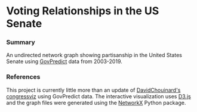# Voting Relationships in the US Senate

### Summary

An undirected network graph showing partisanship in the United States Senate using [GovPredict](https://www.govpredict.com/) data from 2003-2019.

### References

This project is currently little more than an update of  [DavidChouinard's congressviz](https://github.com/DavidChouinard/congressviz) using GovPredict data. The interactive visualization uses [D3.js](https://d3js.org/) and the graph files were generated using the [NetworkX](https://networkx.github.io/) Python package.

